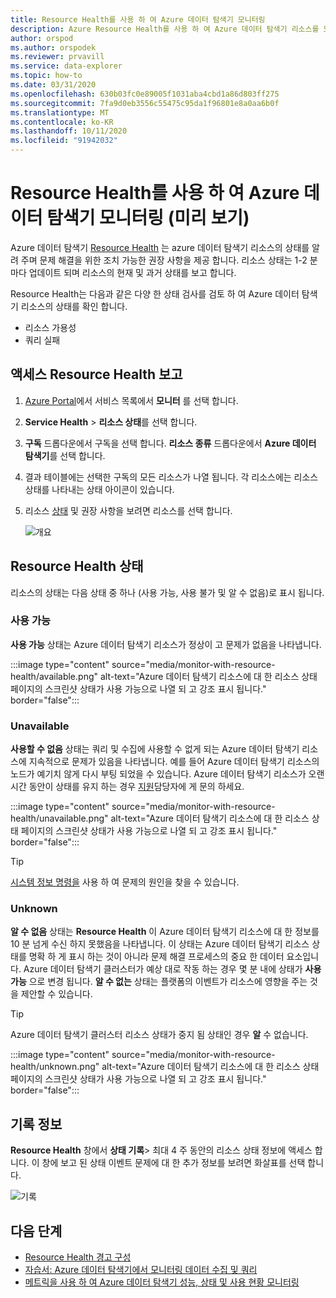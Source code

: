 ```yaml
---
title: Resource Health를 사용 하 여 Azure 데이터 탐색기 모니터링
description: Azure Resource Health를 사용 하 여 Azure 데이터 탐색기 리소스를 모니터링 합니다.
author: orspod
ms.author: orspodek
ms.reviewer: prvavill
ms.service: data-explorer
ms.topic: how-to
ms.date: 03/31/2020
ms.openlocfilehash: 630b03fc0e89005f1031aba4cbd1a86d803ff275
ms.sourcegitcommit: 7fa9d0eb3556c55475c95da1f96801e8a0aa6b0f
ms.translationtype: MT
ms.contentlocale: ko-KR
ms.lasthandoff: 10/11/2020
ms.locfileid: "91942032"
---
```

# <a name="monitor-azure-data-explorer-using-resource-health-preview"></a>Resource Health를 사용 하 여 Azure 데이터 탐색기 모니터링 (미리 보기)

Azure 데이터 탐색기 [Resource Health](/azure/service-health/resource-health-overview) 는 azure 데이터 탐색기 리소스의 상태를 알려 주며 문제 해결을 위한 조치 가능한 권장 사항을 제공 합니다. 리소스 상태는 1-2 분 마다 업데이트 되며 리소스의 현재 및 과거 상태를 보고 합니다. 

Resource Health는 다음과 같은 다양 한 상태 검사를 검토 하 여 Azure 데이터 탐색기 리소스의 상태를 확인 합니다.
* 리소스 가용성
* 쿼리 실패

## <a name="access-resource-health-reporting"></a>액세스 Resource Health 보고

1. [Azure Portal](https://portal.azure.com/)에서 서비스 목록에서 **모니터** 를 선택 합니다.
1. **Service Health**  >  **리소스 상태**를 선택 합니다.
1. **구독** 드롭다운에서 구독을 선택 합니다. **리소스 종류** 드롭다운에서 **Azure 데이터 탐색기**를 선택 합니다.
1. 결과 테이블에는 선택한 구독의 모든 리소스가 나열 됩니다. 각 리소스에는 리소스 상태를 나타내는 상태 아이콘이 있습니다.
1. 리소스 [상태](#resource-health-status) 및 권장 사항을 보려면 리소스를 선택 합니다.

    ![개요](media/monitor-with-resource-health/resource-health-overview.png)

## <a name="resource-health-status"></a>Resource Health 상태

리소스의 상태는 다음 상태 중 하나 (사용 가능, 사용 불가 및 알 수 없음)로 표시 됩니다.

### <a name="available"></a>사용 가능

**사용 가능** 상태는 Azure 데이터 탐색기 리소스가 정상이 고 문제가 없음을 나타냅니다.

:::image type="content" source="media/monitor-with-resource-health/available.png" alt-text="Azure 데이터 탐색기 리소스에 대 한 리소스 상태 페이지의 스크린샷 상태가 사용 가능으로 나열 되 고 강조 표시 됩니다." border="false":::

### <a name="unavailable"></a>Unavailable

**사용할 수 없음** 상태는 쿼리 및 수집에 사용할 수 없게 되는 Azure 데이터 탐색기 리소스에 지속적으로 문제가 있음을 나타냅니다. 예를 들어 Azure 데이터 탐색기 리소스의 노드가 예기치 않게 다시 부팅 되었을 수 있습니다. Azure 데이터 탐색기 리소스가 오랜 시간 동안이 상태를 유지 하는 경우 [지원]()담당자에 게 문의 하세요.

:::image type="content" source="media/monitor-with-resource-health/unavailable.png" alt-text="Azure 데이터 탐색기 리소스에 대 한 리소스 상태 페이지의 스크린샷 상태가 사용 가능으로 나열 되 고 강조 표시 됩니다." border="false":::

> [!TIP]
> [시스템 정보 명령을](kusto/management/systeminfo.md) 사용 하 여 문제의 원인을 찾을 수 있습니다.

### <a name="unknown"></a>Unknown

**알 수 없음** 상태는 **Resource Health** 이 Azure 데이터 탐색기 리소스에 대 한 정보를 10 분 넘게 수신 하지 못했음을 나타냅니다. 이 상태는 Azure 데이터 탐색기 리소스 상태를 명확 하 게 표시 하는 것이 아니라 문제 해결 프로세스의 중요 한 데이터 요소입니다. Azure 데이터 탐색기 클러스터가 예상 대로 작동 하는 경우 몇 분 내에 상태가 **사용 가능** 으로 변경 됩니다. **알 수 없는** 상태는 플랫폼의 이벤트가 리소스에 영향을 주는 것을 제안할 수 있습니다. 

> [!TIP]
> Azure 데이터 탐색기 클러스터 리소스 상태가 중지 됨 상태인 경우 **알** 수 없습니다.

:::image type="content" source="media/monitor-with-resource-health/unknown.png" alt-text="Azure 데이터 탐색기 리소스에 대 한 리소스 상태 페이지의 스크린샷 상태가 사용 가능으로 나열 되 고 강조 표시 됩니다." border="false":::

## <a name="historical-information"></a>기록 정보

**Resource Health** 창에서 **상태 기록**> 최대 4 주 동안의 리소스 상태 정보에 액세스 합니다. 이 창에 보고 된 상태 이벤트 문제에 대 한 추가 정보를 보려면 화살표를 선택 합니다. 

![기록](media/monitor-with-resource-health/healthhistory.png)

## <a name="next-steps"></a>다음 단계

* [Resource Health 경고 구성](https://docs.microsoft.com/azure/service-health/resource-health-alert-arm-template-guide)
* [자습서: Azure 데이터 탐색기에서 모니터링 데이터 수집 및 쿼리](ingest-data-no-code.md)
* [메트릭을 사용 하 여 Azure 데이터 탐색기 성능, 상태 및 사용 현황 모니터링](using-metrics.md)
